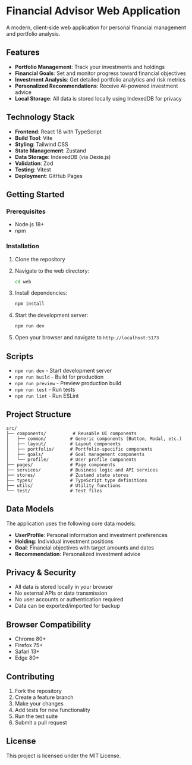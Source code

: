 # Financial Advisor Web Application

A modern, client-side web application for personal financial management and portfolio analysis.

## Features

- **Portfolio Management**: Track your investments and holdings
- **Financial Goals**: Set and monitor progress toward financial objectives
- **Investment Analysis**: Get detailed portfolio analytics and risk metrics
- **Personalized Recommendations**: Receive AI-powered investment advice
- **Local Storage**: All data is stored locally using IndexedDB for privacy

## Technology Stack

- **Frontend**: React 18 with TypeScript
- **Build Tool**: Vite
- **Styling**: Tailwind CSS
- **State Management**: Zustand
- **Data Storage**: IndexedDB (via Dexie.js)
- **Validation**: Zod
- **Testing**: Vitest
- **Deployment**: GitHub Pages

## Getting Started

### Prerequisites

- Node.js 18+ 
- npm

### Installation

1. Clone the repository
2. Navigate to the web directory:
   ```bash
   cd web
   ```

3. Install dependencies:
   ```bash
   npm install
   ```

4. Start the development server:
   ```bash
   npm run dev
   ```

5. Open your browser and navigate to `http://localhost:5173`

## Scripts

- `npm run dev` - Start development server
- `npm run build` - Build for production
- `npm run preview` - Preview production build
- `npm run test` - Run tests
- `npm run lint` - Run ESLint

## Project Structure

```
src/
├── components/          # Reusable UI components
│   ├── common/         # Generic components (Button, Modal, etc.)
│   ├── layout/         # Layout components
│   ├── portfolio/      # Portfolio-specific components
│   ├── goals/          # Goal management components
│   └── profile/        # User profile components
├── pages/              # Page components
├── services/           # Business logic and API services
├── stores/             # Zustand state stores
├── types/              # TypeScript type definitions
├── utils/              # Utility functions
└── test/               # Test files
```

## Data Models

The application uses the following core data models:

- **UserProfile**: Personal information and investment preferences
- **Holding**: Individual investment positions
- **Goal**: Financial objectives with target amounts and dates
- **Recommendation**: Personalized investment advice

## Privacy & Security

- All data is stored locally in your browser
- No external APIs or data transmission
- No user accounts or authentication required
- Data can be exported/imported for backup

## Browser Compatibility

- Chrome 80+
- Firefox 75+
- Safari 13+
- Edge 80+

## Contributing

1. Fork the repository
2. Create a feature branch
3. Make your changes
4. Add tests for new functionality
5. Run the test suite
6. Submit a pull request

## License

This project is licensed under the MIT License.